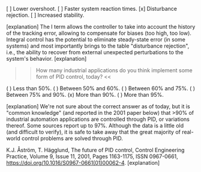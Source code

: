 

[ ] Lower overshoot.
[ ] Faster system reaction times.
[x] Disturbance rejection.
[ ] Increased stability.

[explanation]
The I term allows the controller to take into account the history of the tracking error, allowing to compensate for biases (too high, too low). Integral control has the potential to eliminate steady-state error (in some systems) and most importantly brings to the table "disturbance rejection", i.e., the ability to recover from external unexpected perturbations to the system's behavior.
[explanation]

>> How many industrial applications do you think implement some form of PID control, today? <<

( ) Less than 50%.
( ) Between 50% and 60%.
( ) Between 60% and 75%.
( ) Between 75% and 90%.
(x) More than 90%.
( ) More than 95%.


[explanation]
We're not sure about the correct answer as of today, but it is "common knowledge" (and reported in the 2001 paper below) that >90% of industrial automation applications are controlled through PID, or variations thereof. Some sources report up to 97%. Although the data is a little old (and difficult to verify), it is safe to take away that the great majority of real-world control problems are solved through PID.  

K.J. Åström, T. Hägglund, The future of PID control, Control Engineering Practice, Volume 9, Issue 11, 2001, Pages 1163-1175, ISSN 0967-0661, https://doi.org/10.1016/S0967-0661(01)00062-4.
[explanation]
